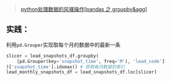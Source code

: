 > [python处理数据的风骚操作[pandas 之 groupby&agg]](https://segmentfault.com/a/1190000012394176)

## 实践：

利用`pd.Grouper`实现取每个月的数据中的最新一条

```python
slicer = lead_snapshots_df.groupby(
    [pd.Grouper(key='snapshot_time', freq='M'), 'lead_code']
)['snapshot_time'].idxmax()	# 获取每月数据的索引
lead_monthly_snapshots_df = lead_snapshots_df.loc[slicer]
```

